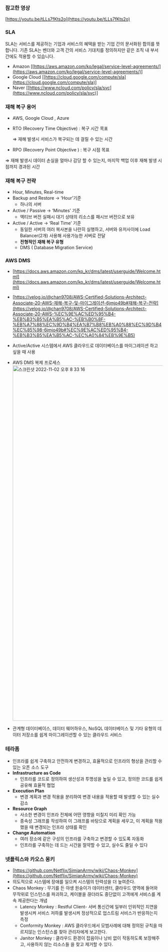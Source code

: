 ### 참고한 영상 
[https://youtu.be/tLLs7fKts2o](https://youtu.be/tLLs7fKts2o)

### SLA

SLA는 서비스를 제공하는 기업과 서비스의 혜택을 받는 기업 간의 문서화된 합의를 뜻합니다. 기존 SLA는 벤더와 고객 간의 서비스 기대치를 정의하지만 같은 조직 내 부서 간에도 적용할 수 있습니다.

- Amazon [[https://aws.amazon.com/ko/legal/service-level-agreements/](https://aws.amazon.com/ko/legal/service-level-agreements/)]
- Google Cloud [[https://cloud.google.com/compute/sla](https://cloud.google.com/compute/sla)]
- Naver [[https://www.ncloud.com/policy/sla/svc](https://www.ncloud.com/policy/sla/svc)]

### 재해 복구 용어

- AWS, Google Cloud , Azure
- RTO (Recovery Time Objective) : 복구 시간 목표

  ⇒ 재해 발생시 서비스가 복구되는 데 걸릴 수 있는 시간  

- RPO (Recovery Point Objective )  : 복구 시점 목표

 ⇒ 재해 발생시 데이터 손실을 얼마나 감당 할 수 있는지, 마지막 백업 이후 재해 발생 시점까지 경과된 시간

### 재해 복구 전략

- Hour, Minutes, Real-time
- Backup and Restore → ‘Hour’기준
    - 하나의 서버
- Active /  Passive → ‘Minutes’ 기준
    - 액티브 버전 실패시 대기 상태의 리소스를 패시브 버전으로 보유
- Active / Active → ‘Real Time’ 기준
    - 동일한 서버의 여러 복사본을 나란히 실행하고, 서버와 유저사이에 Load Balancer(2개) 사용해 사용가능한 서버로 전달
    - **전형적인 재해 복구 유형**
    - DMS ( Database Migration Service)
    

### AWS DMS

- [https://docs.aws.amazon.com/ko_kr/dms/latest/userguide/Welcome.html](https://docs.aws.amazon.com/ko_kr/dms/latest/userguide/Welcome.html)
- [https://velog.io/@chan9708/AWS-Certified-Solutions-Architect-Associate-20-AWS-재해-복구-및-마이그레이션-6jmjo49b#재해-복구-전략](https://velog.io/@chan9708/AWS-Certified-Solutions-Architect-Associate-20-AWS-%EC%9E%AC%ED%95%B4-%EB%B3%B5%EA%B5%AC-%EB%B0%8F-%EB%A7%88%EC%9D%B4%EA%B7%B8%EB%A0%88%EC%9D%B4%EC%85%98-6jmjo49b#%EC%9E%AC%ED%95%B4-%EB%B3%B5%EA%B5%AC-%EC%A0%84%EB%9E%B5)
- Active/Active 시스템에서 AWS 클라우드로 데이터베이스를 마이그레이션 하고 싶을 때 사용
- AWS DMS 복제 프로세스
  <img width="1134" alt="스크린샷 2022-11-02 오후 8 33 16" src="https://user-images.githubusercontent.com/95288297/199516222-706a68c1-3aed-4939-b069-3b97fa655068.png">
    
    
- 관계형 데이터베이스, 데이터 웨어하우스, NoSQL 데이터베이스 및 기타 유형의 데이터 저장소를 쉽게 마이그레이션할 수 있는 클라우드 서비스

### 테라폼

- 인프라를 쉽게 구축하고 안전하게 변경하고, 효율적으로 인프라의 형상을 관리할 수 있는 오픈 소스 도구
- **Infrastructure as Code**
    - 인프라를 코드로 정의하여 생산성과 투명성을 높일 수 있고, 정의한 코드를 쉽게 공유해 효율적 협업
- **Execution Plan**
    - 변경 계획과 변경 적용을 분리하여 변경 내용을 적용할 때 발생할 수 있는 실수 감소
- **Resource Graph**
    - 사소한 변경이 인프라 전체에 어떤 영향을 미칠지 미리 확인 가능
    - 종속성 그래프를 작성하여 이 그래프를 바탕으로 계획을 세우고, 이 계획을 적용했을 때 변경되는 인프라 상태를 확인
- **Change Automation**
    - 여러 장소에 같은 구성의 인프라를 구축하고 변경할 수 있도록 자동화
    - 인프라를 구축하는 데 드는 시간을 절약할 수 있고, 실수도 줄일 수 있다

### 넷플릭스와 카오스 몽키

- [https://github.com/Netflix/SimianArmy/wiki/Chaos-Monkey](https://github.com/Netflix/SimianArmy/wiki/Chaos-Monkey)
- 의도적으로 시스템에 장애를 일으켜 시스템의 탄력성을 더 높여준다.
- Chaos Monkey :  무기를 든 야생 원숭이가 데이터센터, 클라우드 영역에 들어와 무작위로 인스턴스를 파괴하고, 케이블을 끊더라도 중단없이 고객에게 서비스를 계속 제공한다는 개념
    - Latency Monkey : Restful Client- 서버 통신간에 일부러 인위적인 지연을 발생시켜 서비스 저하를 발생시켜 정상적으로 업스트림 서비스가 반응하는지 측정
    - Conformity Monkey : AWS 클라우드에서 모범사례에 대해 정의된 규칙을 따르지않는 인스턴스를 찾아 관리자에게 보고한다.
    - Janitor Monkey : 클라우드 환경이 잡음이나 낭비 없이 작동하도록 보장해주고, 사용하지 않는 리소스들 을 찾고 제거할 수 있다.
